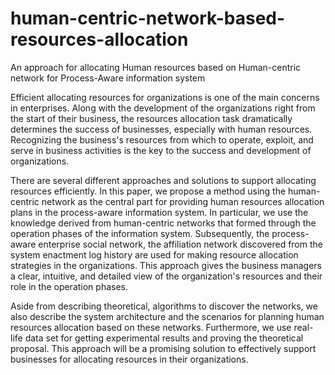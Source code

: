 # human-centric-network-based-resources-allocation
An approach for allocating Human resources based on Human-centric network for Process-Aware information system

Efficient allocating resources for organizations is one of the main concerns in enterprises. Along with the development of the organizations right from the start of their business, the resources allocation task dramatically determines the success of businesses, especially with human resources. Recognizing the business's resources from which to operate, exploit, and serve in business activities is the key to the success and development of organizations.

There are several different approaches and solutions to support allocating resources efficiently. In this paper, we propose a method using the human-centric network as the central part for providing human resources allocation plans in the process-aware information system. In particular, we use the knowledge derived from human-centric networks that formed through the operation phases of the information system. Subsequently, the process-aware enterprise social network, the affiliation network discovered from the system enactment log history are used for making resource allocation strategies in the organizations. This approach gives the business managers a clear, intuitive, and detailed view of the organization's resources and their role in the operation phases. 

Aside from describing theoretical, algorithms to discover the networks, we also describe the system architecture and the scenarios for planning human resources allocation based on these networks. Furthermore, we use real-life data set for getting experimental results and proving the theoretical proposal. This approach will be a promising solution to effectively support businesses for allocating resources in their organizations.
